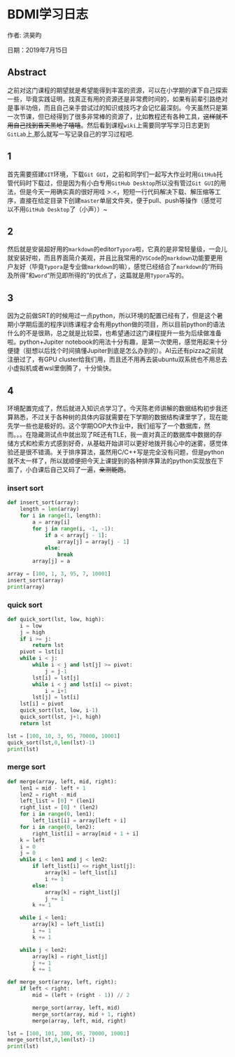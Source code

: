 # BDMI学习日志

作者: 洪昊昀

日期：2019年7月15日

## Abstract

之前对这门课程的期望就是希望能得到丰富的资源，可以在小学期的课下自己探索一些，毕竟实践证明，找真正有用的资源还是非常费时间的，如果有前辈引路绝对是事半功倍，而且自己亲手尝试过的知识或技巧才会记忆最深刻。今天虽然只是第一次节课，但已经得到了很多非常棒的资源了，比如教程还有各种工具，~~这样就不用自己找到昏天黑地了嘻嘻~~。然后看到课程`wiki`上需要同学写学习日志更到`GitLab`上,那么就写一写记录自己的学习过程吧.

## 1

首先需要搭建`GIT`环境，下载`Git GUI`，之前和同学们一起写大作业时用`GitHub`托管代码时下载过，但是因为有小白专用`GitHub Desktop`所以没有管过`Git GUI`的用法，但是今天一用确实真的很好用哇 >.<，短短一行代码解决下载、解压缩等工序，直接在给定目录下创建`master`单层文件夹，便于pull、push等操作（感觉可以不用`GitHub Desktop`了（小声））~

## 2

然后就是安装超好用的`markdown`的editor`Typora`啦，它真的是非常轻量级，一会儿就安装好啦，而且界面简介美观，并且比我常用的`VSCode`的`markdown`功能要更用户友好（毕竟`Typora`是专业做`markdown`的嘛），感觉已经结合了`markdown`的“所码及所得”和`word`“所见即所得的”的优点了，这篇就是用`Typora`写的。

## 3

因为之前做SRT的时候用过一点python，所以环境的配置已经有了，但是这个暑期小学期后面的程序训练课程才会有用python做的项目，所以目前python的语法什么的不是很熟，总之就是比较菜，也希望通过这门课程提升一些为后续做准备啦。python+Jupiter notebook的用法十分有趣，是第一次使用，感觉用起来十分便捷（挺想以后找个时间搞懂Jupiter到底是怎么办到的）。AI云还有pizza之前就注册过了，有GPU cluster给我们用，而且还不用再去装ubuntu双系统也不用总去小虚拟机或者wsl里倒腾了，十分愉快。

## 4

环境配置完成了，然后就进入知识点学习了。今天陈老师讲解的数据结构初步我还算熟悉，不过关于各种树的具体内容就需要在下学期的数据结构课里学了，现在能先学一些也是极好的。这个学期OOP大作业中，我们组写了一个数据库，然而。。。在隐藏测试点中就出现了RE还有TLE，我一直对真正的数据库中数据的存储方式和检索方式感到好奇，从基础开始讲可以更好地拨开我心中的迷雾，感觉体验还是很不错滴。关于排序算法，虽然用C/C++写是完全没有问题，但是python就不太一样了，所以就顺便把今天上课提到的各种排序算法的python实现放在下面了，小白课后自己又码了一遍，~~亲测能跑~~。

### insert sort

```python
def insert_sort(array):
    length = len(array)
    for i in range(1, length):
        a = array[i]
        for j in range(i, -1, -1):
            if a < array[j - 1]:
                array[j] = array[j - 1]
            else:
                break
        array[j] = a

array = [100, 1, 3, 95, 7, 10001]
insert_sort(array)
print(array)
```

### quick sort

```python
def quick_sort(lst, low, high):
    i = low
    j = high
    if i >= j:
        return lst
    pivot = lst[i]
    while i < j:
        while i < j and lst[j] >= pivot:
            j = j-1
        lst[i] = lst[j]
        while i < j and lst[i] <= pivot:
            i = i+1
        lst[j] = lst[i]
    lst[i] = pivot
    quick_sort(lst, low, i-1)
    quick_sort(lst, j+1, high)
    return lst

lst = [100, 10, 3, 95, 70000, 10001]
quick_sort(lst,0,len(lst)-1)
print(lst)
```

### merge sort

```python
def merge(array, left, mid, right):
    len1 = mid - left + 1
    len2 = right - mid
    left_list = [0] * (len1)
    right_list = [0] * (len2)
    for i in range(0, len1):
        left_list[i] = array[left + i]
    for i in range(0, len2):
        right_list[i] = array[mid + 1 + i]
    k = left
    i = 0
    j = 0
    while i < len1 and j < len2:
        if left_list[i] <= right_list[j]:
            array[k] = left_list[i]
            i += 1
        else:
            array[k] = right_list[j]
            j += 1
        k += 1

    while i < len1:
        array[k] = left_list[i]
        i += 1
        k += 1

    while j < len2:
        array[k] = right_list[j]
        j += 1
        k += 1

def merge_sort(array, left, right):
    if left < right:
        mid = (left + (right - 1)) // 2

        merge_sort(array, left, mid)
        merge_sort(array, mid + 1, right)
        merge(array, left, mid, right)

lst = [100, 101, 300, 95, 70000, 10001]
merge_sort(lst,0,len(lst)-1)
print(lst)
```

